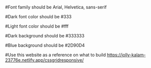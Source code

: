 #Font family should be Arial, Helvetica, sans-serif

#Dark font color should be #333

#Light font color should be #fff

#Dark background should be #333333

#Blue background should be #2D90D4

#Use this website as a reference on what to build
https://jolly-kalam-23776e.netlify.app/cssgridresponsive/
